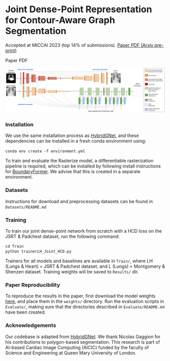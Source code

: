# Joint Dense-Point Representation for Contour-Aware Graph Segmentation

Accepted at MICCAI 2023 (top 14% of submissions). [Paper PDF (Arxiv pre-print)]()

Paper PDF

![alt text](Evaluation/Graphics/ARCHITECTURE_bigger_label.png "")

### Installation 

We use the same installation process as [HybridGNet](https://github.com/ngaggion/HybridGNet), and these dependencies can be installed in a fresh conda environment using:

```conda env create -f environment.yml```

To train and evaluate the Rasterize model, a differentiable rasterization pipeline is required, which can be installed by 
following install instructions for [BoundaryFormer](https://github.com/mlpc-ucsd/BoundaryFormer. 
). We advise that this is created in a separate environment. 

### Datasets

Instructions for download and preprocessing datasets can be found in `Datasets/README.md`

### Training

To train our joint dense-point network from scratch with a HCD loss on the JSRT & Padchest dataset, run the following command:

```
cd Train
python trainerLH_Joint_HCD.py
```

Trainers for all models and baselines are available in `Train/`, where LH (Lungs & Heart) = JSRT & Padchest dataset, and L (Lungs) = Montgomery & Shenzen dataset.
Training weights will be saved to `Results/` dir. 

### Paper Reproducibility 

To reproduce the results in the paper, first download the model weights [here](https://drive.google.com/drive/folders/1V-Ohw1_EbIr4rBnk7h8OgRpvWE-JeyJ4?usp=sharing), and place them in the `weights/`
directory. Run the evaluation scripts in `Evaluate/`, making sure that the directories described in `Evaluate/README.md` have been created. 

### Acknowledgements

Our codebase is adapted from [HybridGNet](https://github.com/ngaggion/HybridGNet). We thank Nicolas Gaggion for his contributions to polygon-based segmentation. This research is part of AI-based Cardiac Image Computing (AICIC) funded by the faculty of Science and Engineering at Queen Mary University of London. 
